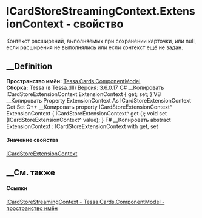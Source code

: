 # ICardStoreStreamingContext.ExtensionContext - свойство
Контекст расширений, выполняемых при сохранении карточки, или null, если
расширения не выполнялись или если контекст ещё не задан.
## __Definition
 **Пространство имён:**
[Tessa.Cards.ComponentModel](N_Tessa_Cards_ComponentModel.htm)  
 **Сборка:** Tessa (в Tessa.dll) Версия: 3.6.0.17
C# __Копировать
    ICardStoreExtensionContext ExtensionContext { get; set; }
VB __Копировать
     Property ExtensionContext As ICardStoreExtensionContext
    	Get
    	Set
C++ __Копировать
    property ICardStoreExtensionContext^ ExtensionContext {
    	ICardStoreExtensionContext^ get ();
    	void set (ICardStoreExtensionContext^ value);
    }
F# __Копировать
     abstract ExtensionContext : ICardStoreExtensionContext with get, set
#### Значение свойства
[ICardStoreExtensionContext](T_Tessa_Cards_Extensions_ICardStoreExtensionContext.htm)
##  __См. также
#### Ссылки
[ICardStoreStreamingContext -
](T_Tessa_Cards_ComponentModel_ICardStoreStreamingContext.htm)
[Tessa.Cards.ComponentModel - пространство
имён](N_Tessa_Cards_ComponentModel.htm)
